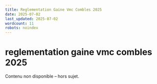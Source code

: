 ```yaml
---
title: Reglementation Gaine Vmc Combles 2025
date: 2025-07-02
last_updated: 2025-07-02
wordcount: 11
robots: noindex
---
```


# reglementation gaine vmc combles 2025

Contenu non disponible – hors sujet.